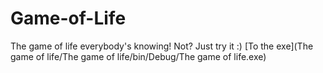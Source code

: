 # Game-of-Life
The game of life everybody's knowing! Not? Just try it :)
[To the exe](The game of life/The game of life/bin/Debug/The game of life.exe)
